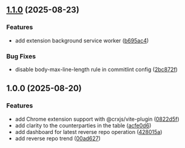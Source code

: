 ## [1.1.0](https://github.com/ruchernchong/fed-markets-monitor/compare/v1.0.0...v1.1.0) (2025-08-23)

### Features

* add extension background service worker ([b695ac4](https://github.com/ruchernchong/fed-markets-monitor/commit/b695ac4c5387986c4cb080b840fa3b75c594dee2))

### Bug Fixes

* disable body-max-line-length rule in commitlint config ([2bc872f](https://github.com/ruchernchong/fed-markets-monitor/commit/2bc872fd15d5174005f45762a68f1edd9f0f6450))

## 1.0.0 (2025-08-20)

### Features

* add Chrome extension support with @crxjs/vite-plugin ([0822d5f](https://github.com/ruchernchong/fed-markets-monitor/commit/0822d5fc5e9b1a81da7666fba1f509b84b0efe61))
* add clarity to the counterparties in the table ([acfe0d6](https://github.com/ruchernchong/fed-markets-monitor/commit/acfe0d6afb145c843e99462499b2a08e62c720e1))
* add dashboard for latest reverse repo operation ([428015a](https://github.com/ruchernchong/fed-markets-monitor/commit/428015ad912b2e0bb714f69a2a9a6c726f5afdc2))
* add reverse repo trend ([00ad627](https://github.com/ruchernchong/fed-markets-monitor/commit/00ad627216f25e0a8b6a8175fbd682a8beae3211))
